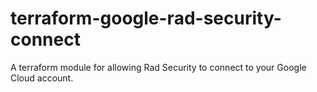 # terraform-google-rad-security-connect
A terraform module for allowing Rad Security to connect to your Google Cloud account.
